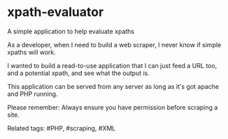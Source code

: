 # xpath-evaluator
A simple application to help evaluate xpaths

As a developer, when I need to build a web scraper, I never know if simple xpaths will work.

I wanted to build a read-to-use application that I can just feed a URL too, and a potential xpath, and see what the output is.

This application can be served from any server as long as it's got apache and PHP running.

Please remember: Always ensure you have permission before scraping a site.

Related tags: #PHP, #scraping, #XML

